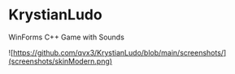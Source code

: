 # KrystianLudo

 WinForms C++ Game with Sounds
 
![https://github.com/qvx3/KrystianLudo/blob/main/screenshots/](screenshots/skinModern.png)
